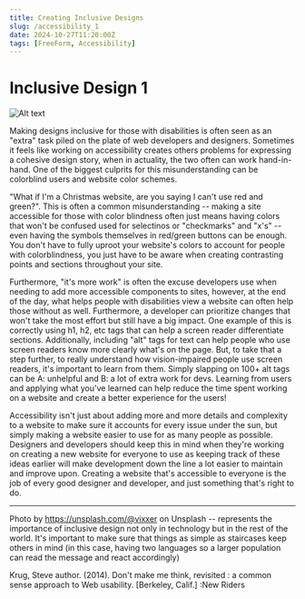 ```yaml
---
title: Creating Inclusive Designs
slug: /accessibility_1
date: 2024-10-27T11:20:00Z
tags: [FreeForm, Accessibility]
---
```


# Inclusive Design 1

![Alt text](https://images.unsplash.com/photo-1659321379744-7a63c1706eaa?q=80&w=2070&auto=format&fit=crop&ixlib=rb-4.0.3&ixid=M3wxMjA3fDB8MHxwaG90by1wYWdlfHx8fGVufDB8fHx8fA%3D%3D "stair case with 'Watch your step' written in English and Chinese")

Making designs inclusive for those with disabilities is often seen as an "extra" task piled on the plate of web developers and designers. Sometimes it feels like working on accessibility creates others problems for expressing a cohesive design story, when in actuality, the two often can work hand-in-hand. One of the biggest culprits for this misunderstanding can be colorblind users and website color schemes. 

"What if I'm a Christmas website, are you saying I can't use red and green?". This is often a common misunderstanding -- making a site accessible for those with color blindness often just means having colors that won't be confused used for selectinos or "checkmarks" and "x's" -- even having the symbols themselves in red/green buttons can be enough. You don't have to fully uproot your website's colors to account for people with colorblindness, you just have to be aware when creating contrasting points and sections throughout your site. 

Furthermore, "it's more work" is often the excuse developers use when needing to add more accessible components to sites, however, at the end of the day, what helps people with disabilities view a website can often help those without as well. Furthermore, a developer can prioritize changes that won't take the most effort but still have a big impact. One example of this is correctly using h1, h2, etc tags that can help a screen reader differentiate sections. Additionally, including "alt" tags for text can help people who use screen readers know more clearly what's on the page. But, to take that a step further, to really understand how vision-impaired people use screen readers, it's important to learn from them. Simply slapping on 100+ alt tags can be A: unhelpful and B: a lot of extra work for devs. Learning from users and applying what you've learned can help reduce the time spent working on a website and create a better experience for the users!

Accessibility isn't just about adding more and more details and complexity to a website to make sure it accounts for every issue under the sun, but simply making a website easier to use for as many people as possible. Designers and developers should keep this in mind when they're working on creating a new website for everyone to use as keeping track of these ideas earlier will make development down the line a lot easier to maintain and improve upon. Creating a website that's accessible to everyone is the job of every good designer and developer, and just something that's right to do. 

---

Photo by https://unsplash.com/@vixxer on Unsplash -- represents the importance of inclusive design not only in technology but in the rest of the world. It's important to make sure that things as simple as staircases keep others in mind (in this case, having two languages so a larger population can read the message and react accordingly)

Krug, Steve author. (2014). Don't make me think, revisited : a common sense approach to Web usability. [Berkeley, Calif.] :New Riders